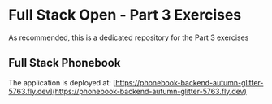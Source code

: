 # Full Stack Open - Part 3 Exercises

As recommended, this is a dedicated repository for the Part 3 exercises

## Full Stack Phonebook
The application is deployed at: [https://phonebook-backend-autumn-glitter-5763.fly.dev](https://phonebook-backend-autumn-glitter-5763.fly.dev)

